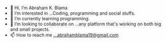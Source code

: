 - 👋 Hi, I’m Abraham K. Blama
- 👀 I’m interested in ...Coding, programming and social stuffs.
- 🌱 I’m currently learning programming.
- 💞️ I’m looking to collaborate on ...any platform that's working on both big and small projects.
- 📫 How to reach me ...abrahamblama19@gmail.com

<!---
KCblama19/KCblama19 is a ✨ special ✨ repository because its `README.md` (this file) appears on your GitHub profile.
You can click the Preview link to take a look at your changes.
--->
